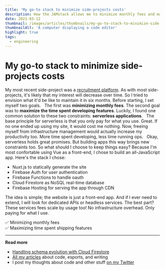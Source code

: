 ```yaml
---
title: 'My go-to stack to minimize side-projects costs'
description: How the JAMstack allows me to minimize monthly fees and maximize the time spent developing features.
date: 2021-03-12
thumbnail: /images/articles/thumbnails/my-go-to-stack-to-minimize-side-projects-costs.jpeg
thumbnailAlt: 'A computer displaying a code editor'
highlight: true
tags:
  - engineering
---
```


# My go-to stack to minimize side-projects costs

My most recent side-project was a [recruitment platform](https://strift.medium.com/launching-a-recruitment-platform-for-classic-guilds-5542bac1208). As with most side-projects, it's likely that my interest will decrease over time. So I tried to envision what it'd be like to maintain it in six months. Before starting, I set myself two goals.
 
The first was **minimizing monthly fees**. The second goal was to **maximize the time spent developing features**. Luckily, I found one common solution to these two constraints: **serverless applications**.
 
The base principle for serverless is that you only pay for what you use. Great. If no one ended up using my site, it would cost me nothing. Now, freeing myself from infrastructure management would actually increase my productivity too. More time spent developing, less time running ops.
 
Okay, serverless holds great promises. But building apps this way brings new constraints too. So what should I choose to keep things easy? Because I'm most confortable using Vue as a front-end, I chose to build an all-JavaScript app. Here's the stack I chose:
- Nuxt.js to statically generate the site
- Firebase Auth for user authentication
- Firebase Functions to handle oauth
- Cloud Firestore as NoSQL real-time database
- Firebase Hosting for serving the app through CDN

The idea is simple; the website is just a front-end app. And if I ever need to extend, I will look for dedicated APIs or headless services. The best part? These services fees scale by usage too! No infrastructure overhead. Only paying for what I use.

✅ Minimizing monthly fees <br>
✅ Maximizing time spent shipping features

---

**Read more**

- [Handling schema evolution with Cloud Firestore](https://strift.medium.com/handling-schema-evolution-with-cloud-firestore-22d94fb9722f)
- [All my articles](/articles/) about code, esports, and writing
- I post my thoughts about code and other stuff [on my Twitter](https://twitter.com/lau_cazanove)